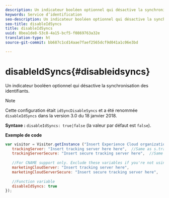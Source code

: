 ```yaml
---
description: Un indicateur booléen optionnel qui désactive la synchronisation des identifiants.
keywords: Service d’identification
seo-description: Un indicateur booléen optionnel qui désactive la synchronisation des identifiants.
seo-title: disableIdSyncs
title: disableIdSyncs
uuid: 8bea1de8-53c8-4a15-bcf5-f0869763a32e
translation-type: ht
source-git-commit: bb687c1cd14aae7faef2565dcf9d041a1c06e3bd

---
```



# disableIdSyncs{#disableidsyncs}

Un indicateur booléen optionnel qui désactive la synchronisation des identifiants.

>[!NOTE]
>
>Cette configuration était `idSyncDisableSyncs` et a été renommée `disableIdSyncs` dans la version 3.0 du 18 janvier 2018.

**Syntaxe :** `disableIdSyncs: true|false` (la valeur par défaut est `false`).

**Exemple de code**

```js
var visitor = Visitor.getInstance ("Insert Experience Cloud organization ID here",{ 
   trackingServer: "Insert tracking server here here",  //Same as s.trackingServer 
   trackingServerSecure: "Insert secure tracking server here",  //Same as s.trackingServerSecure 
 
   //For CNAME support only. Exclude these variables if you're not using CNAME 
   marketingCloudServer: "Insert tracking server here", 
   marketingCloudServerSecure: "Insert secure tracking server here", 
 
   //Function variable 
   disableIdSyncs: true 
});
```

